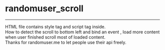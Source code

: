 # randomuser_scroll
---
HTML file contains style tag and script tag inside.
<br/>
How to detect the scroll to bottom left and bind an event , load more content when user finished scroll most of loaded content.
<br/>Thanks for randomuser.me to let people use their api freely.
